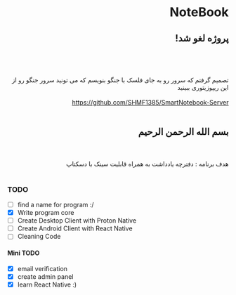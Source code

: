 <div dir="rtl">

# NoteBook

 ## پروژه لغو شد!
 <br>
 <br>
 
 ### 
 تصمیم گرفتم که سرور رو به جای فلسک با جنگو بنویسم که می تونید سرور جنگو رو از این ریپوزیتوری ببینید
 <br>
 <br>
 https://github.com/SHMF1385/SmartNotebook-Server
 <br>
 <br>
 
## بسم الله الرحمن الرحیم
<br>
<br>
هدف برنامه : دفترچه یادداشت به همراه قابلیت سینک با دسکتاپ
<br>
<br>
</div>

### TODO
- [ ] find a name for program :/
- [x] Write program core
- [ ] Create Desktop Client with Proton Native
- [ ] Create Android Client with React Native
- [ ] Cleaning Code

#### Mini TODO
- [x] email verification
- [x] create admin panel
- [x] learn React Native :)
